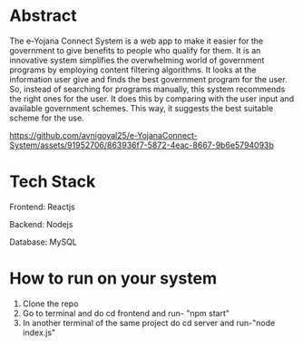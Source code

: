 # Abstract
The e-Yojana Connect System is a web app to make it easier for the government to give benefits to people who qualify for them. It is an innovative system simplifies the overwhelming world of government programs by employing content filtering algorithms. It looks at the information user give and finds the best government program for the user. So, instead of searching for programs manually, this system recommends the right ones for the user. It does this by comparing with the user input and available government schemes. This way, it suggests the best suitable scheme for the use.



https://github.com/avnigoyal25/e-YojanaConnect-System/assets/91952706/863936f7-5872-4eac-8667-9b6e5794093b


# Tech Stack

Frontend: Reactjs

Backend: Nodejs

Database: MySQL

# How to run on your system

1) Clone the repo
2) Go to terminal and do cd frontend and run- "npm start"
3) In another terminal of the same project do cd server and run-"node index.js"

